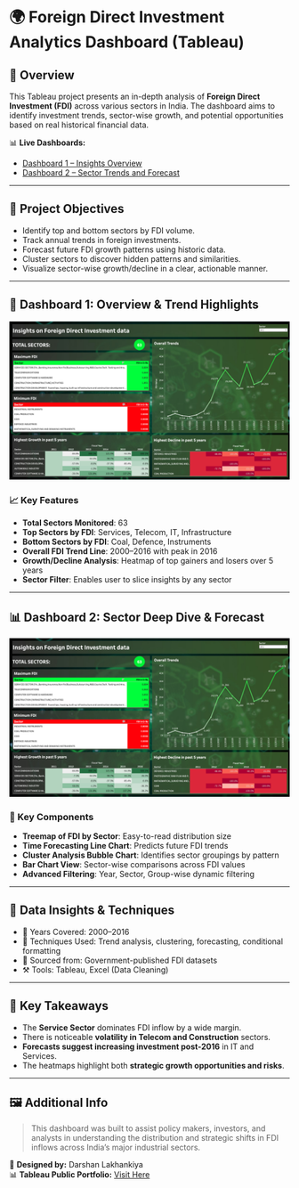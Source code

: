 
# 🌍 Foreign Direct Investment Analytics Dashboard (Tableau)

## 📌 Overview

This Tableau project presents an in-depth analysis of **Foreign Direct Investment (FDI)** across various sectors in India. The dashboard aims to identify investment trends, sector-wise growth, and potential opportunities based on real historical financial data.

📊 **Live Dashboards:**
- [Dashboard 1 – Insights Overview](https://public.tableau.com/app/profile/darshan.lakhankiya/viz/ForeignDirectInvestmentAnalytics_17494108627330/Dashboard1)
- [Dashboard 2 – Sector Trends and Forecast](https://public.tableau.com/app/profile/darshan.lakhankiya/viz/ForeignDirectInvestmentAnalytics_17494108627330/Dashboard2)

---

## 🎯 Project Objectives

- Identify top and bottom sectors by FDI volume.
- Track annual trends in foreign investments.
- Forecast future FDI growth patterns using historic data.
- Cluster sectors to discover hidden patterns and similarities.
- Visualize sector-wise growth/decline in a clear, actionable manner.

---

## 🧩 Dashboard 1: Overview & Trend Highlights

![Dashboard 1](./investmenttrend_1.jpg)

### 📈 Key Features

- **Total Sectors Monitored**: 63
- **Top Sectors by FDI**: Services, Telecom, IT, Infrastructure
- **Bottom Sectors by FDI**: Coal, Defence, Instruments
- **Overall FDI Trend Line**: 2000–2016 with peak in 2016
- **Growth/Decline Analysis**: Heatmap of top gainers and losers over 5 years
- **Sector Filter**: Enables user to slice insights by any sector

---

## 📊 Dashboard 2: Sector Deep Dive & Forecast

![Dashboard 2](./investmenttrend_1.jpg)

### 🧠 Key Components

- **Treemap of FDI by Sector**: Easy-to-read distribution size
- **Time Forecasting Line Chart**: Predicts future FDI trends
- **Cluster Analysis Bubble Chart**: Identifies sector groupings by pattern
- **Bar Chart View**: Sector-wise comparisons across FDI values
- **Advanced Filtering**: Year, Sector, Group-wise dynamic filtering

---

## 🔧 Data Insights & Techniques

- 📅 Years Covered: 2000–2016
- 🧪 Techniques Used: Trend analysis, clustering, forecasting, conditional formatting
- 🎯 Sourced from: Government-published FDI datasets
- ⚒ Tools: Tableau, Excel (Data Cleaning)

---

## 🧠 Key Takeaways

- The **Service Sector** dominates FDI inflow by a wide margin.
- There is noticeable **volatility in Telecom and Construction** sectors.
- **Forecasts suggest increasing investment post-2016** in IT and Services.
- The heatmaps highlight both **strategic growth opportunities and risks**.

---

## 🖼️ Additional Info

> This dashboard was built to assist policy makers, investors, and analysts in understanding the distribution and strategic shifts in FDI inflows across India’s major industrial sectors.

📍 **Designed by:** Darshan Lakhankiya  
📊 **Tableau Public Portfolio:** [Visit Here](https://public.tableau.com/app/profile/darshan.lakhankiya)

